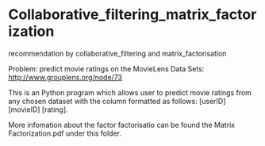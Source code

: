 # Collaborative_filtering_matrix_factorization
recommendation by collaborative_filtering and matrix_factorisation

Problem: predict movie ratings on the MovieLens Data Sets: http://www.grouplens.org/node/73

This is an Python program which allows user to predict movie ratings from any chosen dataset with the column formatted as follows: [userID] [movieID] [rating]. 

More infomation about the factor factorisatio can be found the Matrix Factorization.pdf under this folder.
